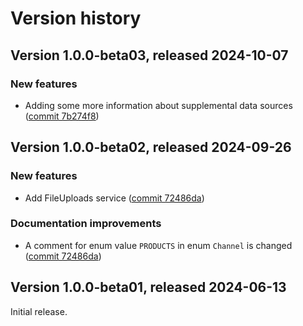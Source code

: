 # Version history

## Version 1.0.0-beta03, released 2024-10-07

### New features

- Adding some more information about supplemental data sources ([commit 7b274f8](https://github.com/googleapis/google-cloud-dotnet/commit/7b274f8f08a550655fdcf93dcc9bb157c35bf89d))

## Version 1.0.0-beta02, released 2024-09-26

### New features

- Add FileUploads service ([commit 72486da](https://github.com/googleapis/google-cloud-dotnet/commit/72486dab6356d7162005679ba97406dbf40bf0ef))

### Documentation improvements

- A comment for enum value `PRODUCTS` in enum `Channel` is changed ([commit 72486da](https://github.com/googleapis/google-cloud-dotnet/commit/72486dab6356d7162005679ba97406dbf40bf0ef))

## Version 1.0.0-beta01, released 2024-06-13

Initial release.
